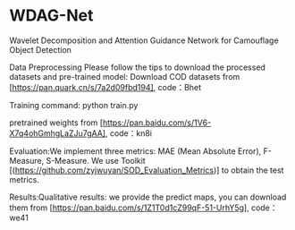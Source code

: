 # WDAG-Net
Wavelet Decomposition and Attention Guidance Network for Camouflage Object Detection  

Data Preprocessing Please follow the tips to download the processed datasets and pre-trained model:
Download COD datasets from
[https://pan.quark.cn/s/7a2d09fbd194], code：Bhet  

Training command: python train.py  

pretrained weights from
[https://pan.baidu.com/s/1V6-X7q4ohGmhgLaZJu7gAA], code：kn8i  

Evaluation:We implement three metrics: MAE (Mean Absolute Error), F-Measure, S-Measure. We use Toolkit
[(https://github.com/zyjwuyan/SOD_Evaluation_Metrics)] to obtain the test metrics.  

Results:Qualitative results: we provide the predict maps, you can download them from
[https://pan.baidu.com/s/1Z1T0d1cZ99qF-51-UrhY5g], code：we41
